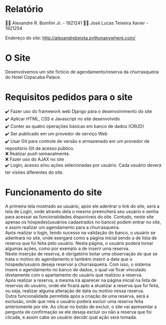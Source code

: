# Relatório

:man_technologist:	Alexandre R. Bomfim Jr. - 1921241
:man_technologist:	José Lucas Teixeira Xavier - 1921254

Endereço do site: http://alexandrebejota.pythonanywhere.com/

# O Site

Desenvolvemos um site fictício de agendamento/reserva da churrasqueira do Hotel Copacaba Palace. 

# Requisitos pedidos para o site

  :heavy_check_mark: Fazer uso do framework web Django para o desenvolvimento do site
 <br/> :heavy_check_mark: Aplicar HTML, CSS e Javascript no site desenvolvido
 <br/> :heavy_check_mark: Conter as quatro operações básicas em banco de dados (CRUD)
 <br/> :heavy_check_mark: Ser publicado em um provedor de serviço Web
 <br/> :heavy_check_mark: Usar Git para controle de versão e armazenado em um provedor de repositório Git de acesso público.
 <br/> :x: Realizar push semanalmente.
 <br/> :x: Fazer uso do AJAX no site
 <br/> :heavy_check_mark: Login, acesso e/ou ações selecionadas por usuário. Cada usuário deverá ter visões diferentes do site.

# Funcionamento do site

A primeira tela mostrado ao usuário, após ele adentrar o link do site, será a tela de Login, onde através dela o mesmo preencherá seu usuário e senha para acessar as funcionalidades disponíveis do site. Contudo, neste site apenas os hóspedes(usuários cadastrados no banco) podem entrar no site, e assim realizar um agendamento para a churrasqueira.
<br/>Após realizar o login, tendo sucesso na validação do banco, o usuário se adentrará no site, onde exergará como a página inicial sendo a de lista de reserva que foi feita pelo usuário. Nesta página, o usuário poderá tomar algumas ações, como por exemplo a de inserir uma reserva.
<br/>Neste inserção de reserva, é obrigatório botar uma observação do que se trata o motivo do agendamento e também inserir a data que o hóspede/usuário deseja reservar a churrasqueira. Com isso, o sistema insere o agendamento no banco de dados, o qual vai ficar vinculado diretamente com o apartamento do usuário que realizou a reserva. 
<br/>Após realizar a reserva, a mesma irá aparecer na página inicial na lista de reservas do usuário, onde ele ficará apto a atualizar a reserva que foi feita, ou seja, realizar alguma alteração de data ou motivo nessa reserva. 
<br/>Outra funcionalidade permitida após a criação de uma reserva, será a exclusão, onde que nela o usuário poderá excluir uma reserva feita anteriomente por ele. Ao clicar no botão de excluir, o site vai apresentar a pergunta de confirmação se ele deseja excluir ou não a reserva que foi clicada, e assim cabe ao usuário decidir qual ação será tomada.


